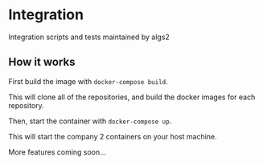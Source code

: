 # Integration
Integration scripts and tests maintained by algs2

## How it works

First build the image with `docker-compose build`.

This will clone all of the repositories, and build the docker images for each repository.

Then, start the container with `docker-compose up`.

This will start the company 2 containers on your host machine.

More features coming soon...
